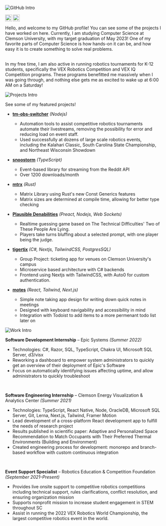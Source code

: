 ![GitHub Intro](https://user-images.githubusercontent.com/8839926/159197994-17764cb6-d86b-4ed4-8251-32c1e8e8fd63.png)


<a href="https://www.instagram.com/mayberushes">
  <img align="left" alt="Brendan's Instagram" width="22px" src="https://upload.wikimedia.org/wikipedia/commons/thumb/a/a5/Instagram_icon.png/1024px-Instagram_icon.png" />
</a>
<a href="https://www.linkedin.com/in/bmmcgui/">
  <img align="left" alt="Brendan's LinkedIn" width="22px" src="https://raw.githubusercontent.com/peterthehan/peterthehan/master/assets/linkedin.svg" />
</a>

<br />
<br />
Hello, and welcome to my GitHub profile! You can see some of the projects I have worked on here. Currently, I am studying Computer Science at Clemson University, with my target graduation of May 2023! One of my favorite parts of Computer Science is how hands-on it can be, and how easy it is to create something to solve real problems. 

<br />
<br />

In my free time, I am also active in running robotics tournaments for K-12 students, specifically the VEX Robotics Competition and VEX IQ Competition programs. These programs benefitted me massively when I was going through, and nothing else gets me as excited to wake up at 6:00 AM on a Saturday!
<br />

![Projects Intro](https://user-images.githubusercontent.com/8839926/159198846-7d2dffec-8e69-4978-a655-cf84c327cc1c.png)

See some of my featured projects!

- **[tm-obs-switcher](https://github.com/MayorMonty/tm-obs-switcher)** _(Nodejs)_
  - Automation tools to assist competitive robotics tournaments automate their livestreams, removing the possibility for error and reducing load on event staff.
  - Used successfully at dozens of large scale robotics events, including the Kalahari Classic, South Carolina State Championship, and Northeast Wisconsin Showdown

- **[snoostorm](https://github.com/MayorMonty/snoostorm)** _(TypeScript)_
  - Event-based library for streaming from the Reddit API
  - Over 1200 downloads/month

- **[mtrx](https://github.com/MayorMonty/mtrx)** _(Rust)_
  - Matrix Library using Rust's new Const Generics features
  - Matrix sizes are determined at compile time, allowing for better type checking

- **[Plausible Denabilities](https://pd.bren.app)** _(Preact, Nodejs, Web Sockets)_
  - Realtime guessing game based on The Technical Difficulties' Two of These People Are Lying. 
  - Players take turns bluffing about a selected prompt, with one player being the judge.

- **[tigertix](https://github.com/MayorMonty/tigertix)** _(C#, Nextjs, TailwindCSS, PostgresSQL)_
  - Group Project: ticketing app for venues on Clemson University's campus
  - Microservice based architecture with C# backends
  - Frontend using Nextjs with TailwindCSS, with Auto0 for custom authentication.

- **[motes](https://github.com/MayorMonty/motes)** _(React, Tailwind, Next.js)_
  - Simple note taking app design for writing down quick notes in meetings
  - Designed with keyboard navigability and accessibility in mind
  - Integration with Todoist to add items to a more permenant todo list later on
 
![Work Intro](https://user-images.githubusercontent.com/8839926/159198863-3e7185b7-453c-47f6-aeb3-0a11306ce067.png)

**Software Development Internship** – Epic Systems _(Summer 2022)_
  - Technologies: C#, Razor, SQL, TypeScript, Chakra UI, Microsoft SQL Server, d3/visx
  - Reworking a dashboard to empower system administrators to quickly get an overview of their deployment of Epic's Software
  - Focus on automatically identifying issues affecting uptime, and allow administrators to quickly troubleshoot

<br />

**Software Engineering Internship** – Clemson Energy Visualization & Analytics Center _(Summer 2021)_
  - Technologies: TypeScript, React Native, Node, OracleDB, Microsoft SQL Server, Git, Lerna, Next.js, Tailwind, Framer Motion
  - Lead development of a cross-platform React development app to fulfill the needs of research project
  - Results published in scientific paper: Adaptive and Personalized Space Recommendation to Match Occupants with Their Preferred Thermal Environments (Building and Environment)
  - Created engineering process for development: monorepo and branch-based workflow with custom continuous integration
 
 <br />
 
 **Event Support Specialist** – Robotics Education & Competition Foundation _(September 2021–Present)_
  - Provides live onsite support to competitive robotics competitions including technical support, rules clarifications, conflict resolution, and ensuring organization mission
  - Supports nonprofit mission to increase student engagement in STEM throughout SC
  - Assist in running the 2022 VEX Robotics World Championship, the largest competitive robotics event in the world.
